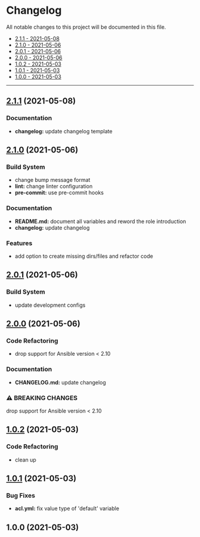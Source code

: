 # Changelog

All notable changes to this project will be documented in this file.

- [2.1.1 - 2021-05-08](#211-2021-05-08)
- [2.1.0 - 2021-05-06](#210-2021-05-06)
- [2.0.1 - 2021-05-06](#201-2021-05-06)
- [2.0.0 - 2021-05-06](#200-2021-05-06)
- [1.0.2 - 2021-05-03](#102-2021-05-03)
- [1.0.1 - 2021-05-03](#101-2021-05-03)
- [1.0.0 - 2021-05-03](#100-2021-05-03)

---

<a name="2.1.1"></a>
## [2.1.1](https://github.com/aisbergg/ansible-role-acl/compare/v2.1.0...v2.1.1) (2021-05-08)

### Documentation

* **changelog:** update changelog template


<a name="2.1.0"></a>
## [2.1.0](https://github.com/aisbergg/ansible-role-acl/compare/v2.0.1...v2.1.0) (2021-05-06)

### Build System

* change bump message format
* **lint:** change linter configuration
* **pre-commit:** use pre-commit hooks

### Documentation

* **README.md:** document all variables and reword the role introduction
* **changelog:** update changelog

### Features

* add option to create missing dirs/files and refactor code


<a name="2.0.1"></a>
## [2.0.1](https://github.com/aisbergg/ansible-role-acl/compare/v2.0.0...v2.0.1) (2021-05-06)

### Build System

* update development configs


<a name="2.0.0"></a>
## [2.0.0](https://github.com/aisbergg/ansible-role-acl/compare/v1.0.2...v2.0.0) (2021-05-06)

### Code Refactoring

* drop support for Ansible version < 2.10

### Documentation

* **CHANGELOG.md:** update changelog

### ⚠ BREAKING CHANGES


drop support for Ansible version < 2.10


<a name="1.0.2"></a>
## [1.0.2](https://github.com/aisbergg/ansible-role-acl/compare/v1.0.1...v1.0.2) (2021-05-03)

### Code Refactoring

* clean up


<a name="1.0.1"></a>
## [1.0.1](https://github.com/aisbergg/ansible-role-acl/compare/v1.0.0...v1.0.1) (2021-05-03)

### Bug Fixes

* **acl.yml:** fix value type of 'default' variable


<a name="1.0.0"></a>
## 1.0.0 (2021-05-03)

